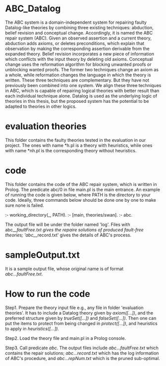 # ABC_Datalog
The ABC system is a domain-independent system for repairing faulty Datalog-like theories by combining three existing techniques: abduction, belief revision and conceptual change. Accordingly, it is named the ABC repair system (ABC). Given an observed assertion and a current theory, abduction adds axioms, or deletes preconditions, which explain that observation by making the corresponding assertion derivable from the expanded theory. Belief revision incorporates a new piece of information which conflicts with the input theory by deleting old axioms. Conceptual change uses the reformation algorithm for blocking unwanted proofs or unblocking wanted proofs. The former two techniques change an axiom as a whole, while reformation changes the language in which the theory is written. These three techniques are complementary. But they have not previously been combined into one system. We align these three techniques in ABC, which is capable of repairing logical theories with better result than each individual technique alone. Datalog is used as the underlying logic of theories in this thesis, but the proposed system has the potential to be adapted to theories in other logics.


# evaluation theories
This folder contains the faulty theories tested in the evaluation in our project. The ones with name *h.pl is a theory with heuristics, while ones with name *nh.pl is the corresponding theory without heuristics.


# code
This folder contains the code of the ABC repair system, which is written in Prolog. The predicate abc/0 in file main.pl is the main entrance. An example of running the code is given below, where PATH is the directory to your code. Ideally, three commands below should be done one by one to make sure none is failed.

:- working_directory(_, PATH).
:- [main, theories/swan].
:- abc.

The output file will be under the folder named 'log'. Files with abc_*_*_faultFree.txt gives the repaire solutions of produced fault-free theories; 'abc_*_*_record.txt' gives the details of ABC's process.

# sampleOutput.txt
It is a sample output file, whose original name is of format _abc_..._faultFree.txt_.

# How to run the code
Step1. Prepare the theory input file e.g., any file in folder 'evaluation theories'. It has to include a Datalog theory given by _axiom([...])_, and the preferred structure given by _trueSet([...])_ and _falseSet([...])_. Then one can put the items to protect from being changed in _protect([...])_, and heuristics to apply in _heuristics([...])._

Step2. Load the theory file and main.pl in a Prolog console.

Step3. Call predicate _abc._ The output files include _abc_..._faultFree.txt_ which contains the repair solutions; _abc_..._record.txt_ which has the log information of ABC's procedure, and _abc_..._repNum.txt_ which is the pruned sub-optimal.


